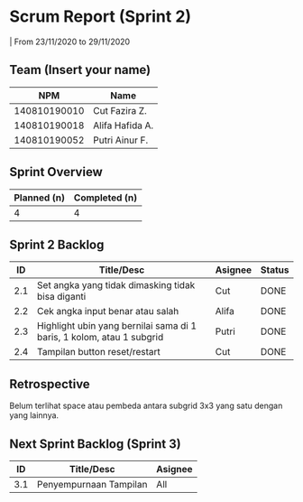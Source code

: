 # Scrum Report (Sprint 2)
| From 23/11/2020 to 29/11/2020

## Team (Insert your name)
| NPM           | Name        |
| ------------- |-------------|
| 140810190010  | Cut Fazira Z.   |
| 140810190018  | Alifa Hafida A.   |
| 140810190052  | Putri Ainur F. |

## Sprint Overview
| Planned (n)   | Completed (n) |
| ------------- |-------------- |
| 4             | 4             |

## Sprint 2 Backlog

| ID  | Title/Desc | Asignee | Status |
| --- | ---------- | ------- | ------ |
| 2.1 | Set angka yang tidak dimasking tidak bisa diganti | Cut | DONE |
| 2.2 | Cek angka input benar atau salah | Alifa | DONE |
| 2.3 | Highlight ubin yang bernilai sama di 1 baris, 1 kolom, atau 1 subgrid | Putri | DONE |
| 2.4 | Tampilan button reset/restart | Cut | DONE |

## Retrospective 

Belum terlihat space atau pembeda antara subgrid 3x3 yang satu dengan yang lainnya.

## Next Sprint Backlog (Sprint 3)
| ID  | Title/Desc | Asignee | 
| --- | ---------- | ------- | 
| 3.1 | Penyempurnaan Tampilan | All | 
